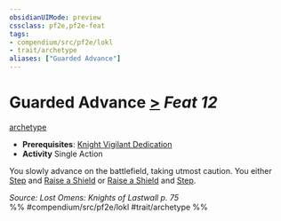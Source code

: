 ```yaml
---
obsidianUIMode: preview
cssclass: pf2e,pf2e-feat
tags:
- compendium/src/pf2e/lokl
- trait/archetype
aliases: ["Guarded Advance"]
---
```

# Guarded Advance  [>](../../rules/core-rulebook/chapter-9-playing-the-game.md#Actions "Single Action") *Feat 12*  
[archetype](../../rules/traits/archetype.md)  

- **Prerequisites**: [Knight Vigilant Dedication](knight-vigilant-dedication-locg.md)
- **Activity** Single Action

You slowly advance on the battlefield, taking utmost caution. You either [Step](../../rules/actions/step.md) and [Raise a Shield](../../rules/actions/raise-a-shield.md) or [Raise a Shield](../../rules/actions/raise-a-shield.md) and [Step](../../rules/actions/step.md).

*Source: Lost Omens: Knights of Lastwall p. 75*  
%% #compendium/src/pf2e/lokl #trait/archetype %%